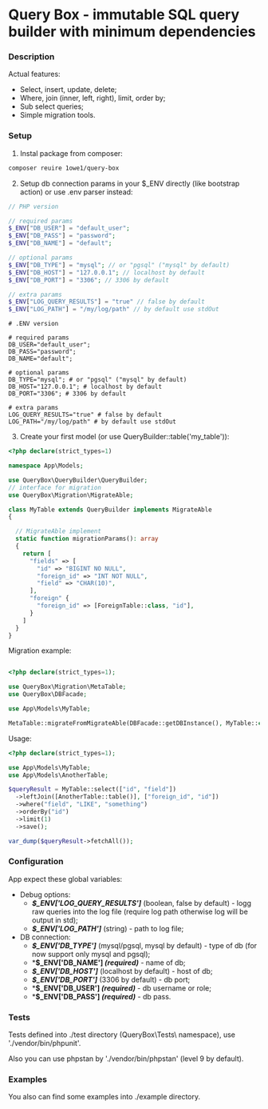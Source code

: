 # Query Box - immutable SQL query builder with minimum dependencies
### Description
Actual features:
+ Select, insert, update, delete;
+ Where, join (inner, left, right), limit, order by;
+ Sub select queries;
+ Simple migration tools.
### Setup

1. Instal package from composer:
```bash
composer reuire 1owe1/query-box
```
2. Setup db connection params in your $_ENV directly (like bootstrap action) or use .env parser instead:
```php
// PHP version

// required params
$_ENV["DB_USER"] = "default_user";
$_ENV["DB_PASS"] = "password";
$_ENV["DB_NAME"] = "default";

// optional params
$_ENV["DB_TYPE"] = "mysql"; // or "pgsql" ("mysql" by default)
$_ENV["DB_HOST"] = "127.0.0.1"; // localhost by default
$_ENV["DB_PORT"] = "3306"; // 3306 by default

// extra params
$_ENV["LOG_QUERY_RESULTS"] = "true" // false by default
$_ENV["LOG_PATH"] = "/my/log/path" // by default use stdOut
```

```.env
# .ENV version

# required params
DB_USER="default_user";
DB_PASS="password";
DB_NAME="default";

# optional params
DB_TYPE="mysql"; # or "pgsql" ("mysql" by default)
DB_HOST="127.0.0.1"; # localhost by default
DB_PORT="3306"; # 3306 by default

# extra params
LOG_QUERY_RESULTS="true" # false by default
LOG_PATH="/my/log/path" # by default use stdOut
```

3. Create your first model (or use QueryBuilder::table('my_table')):

```php
<?php declare(strict_types=1)

namespace App\Models;

use QueryBox\QueryBuilder\QueryBuilder;
// interface for migration
use QueryBox\Migration\MigrateAble;

class MyTable extends QueryBuilder implements MigrateAble
{

  // MigrateAble implement
  static function migrationParams(): array
  {
    return [
      "fields" => [
        "id" => "BIGINT NO NULL",
        "foreign_id" => "INT NOT NULL",
        "field" => "CHAR(10)",
      ],
      "foreign" {
        "foreign_id" => [ForeignTable::class, "id"],
      }
    ]
  }
}

```

Migration example:

```php

<?php declare(strict_types=1);

use QueryBox\Migration\MetaTable;
use QueryBox\DBFacade;

use App\Models\MyTable;

MetaTable::migrateFromMigrateAble(DBFacade::getDBInstance(), MyTable::class);

```

Usage:

```php
<?php declare(strict_types=1);

use App\Models\MyTable;
use App\Models\AnotherTable;

$queryResult = MyTable::select(["id", "field"])
  ->leftJoin([AnotherTable::table()], ["foreign_id", "id"])
  ->where("field", "LIKE", "something")
  ->orderBy("id")
  ->limit(1)
  ->save();

var_dump($queryResult->fetchAll());

```

### Configuration
App expect these global variables:
+ Debug options:
  + ***$_ENV['LOG_QUERY_RESULTS']*** (boolean, false by default) - logg raw queries into the log file (require log path otherwise log will be output in std);
  + ***$_ENV['LOG_PATH']*** (string) - path to log file;
+ DB connection:
  + ***$_ENV['DB_TYPE']*** (mysql/pgsql, mysql by default) - type of db (for now support only mysql and pgsql);
  + ***$_ENV['DB_NAME'] *(required)*** - name of db;
  + ***$_ENV['DB_HOST']*** (localhost by default) - host of db;
  + ***$_ENV['DB_PORT']*** (3306 by default) - db port;
  + ***$_ENV['DB_USER'] *(required)*** - db username or role;
  + ***$_ENV['DB_PASS'] *(required)*** - db pass.
### Tests
Tests defined into ./test directory (QueryBox\Tests\ namespace), use './vendor/bin/phpunit'.

Also you can use phpstan by './vendor/bin/phpstan' (level 9 by default).
### Examples
You also can find some examples into ./example directory.